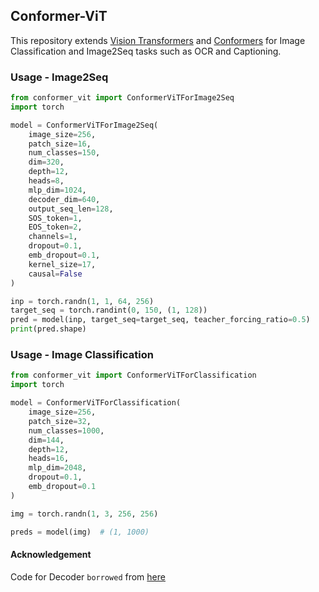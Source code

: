 ## Conformer-ViT

This repository extends [Vision Transformers](https://github.com/lucidrains/vit-pytorch) and [Conformers](https://github.com/lucidrains/conformer) for Image Classification and Image2Seq tasks such as OCR and Captioning.

### Usage - Image2Seq

```python
from conformer_vit import ConformerViTForImage2Seq
import torch

model = ConformerViTForImage2Seq(
    image_size=256,
    patch_size=16,
    num_classes=150,
    dim=320,
    depth=12,
    heads=8,
    mlp_dim=1024,
    decoder_dim=640,
    output_seq_len=128,
    SOS_token=1,
    EOS_token=2,
    channels=1,
    dropout=0.1,
    emb_dropout=0.1,
    kernel_size=17,
    causal=False
)

inp = torch.randn(1, 1, 64, 256)
target_seq = torch.randint(0, 150, (1, 128))
pred = model(inp, target_seq=target_seq, teacher_forcing_ratio=0.5)
print(pred.shape)
```

### Usage - Image Classification

```python
from conformer_vit import ConformerViTForClassification
import torch

model = ConformerViTForClassification(
    image_size=256,
    patch_size=32,
    num_classes=1000,
    dim=144,
    depth=12,
    heads=16,
    mlp_dim=2048,
    dropout=0.1,
    emb_dropout=0.1
)

img = torch.randn(1, 3, 256, 256)

preds = model(img)  # (1, 1000)
```

#### Acknowledgement

Code for Decoder `borrowed` from [here](https://github.com/wptoux/attention-ocr)
